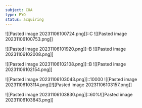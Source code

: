 ```yaml
---
subject: COA
type: PYQ
status: acquiring
---
```

![[Pasted image 20231106100724.png]]::C ![[Pasted image 20231106100753.png]]

![[Pasted image 20231106101920.png]]::B ![[Pasted image 20231106102008.png]]

![[Pasted image 20231106102108.png]]::B ![[Pasted image 20231106102154.png]]

![[Pasted image 20231106103043.png]]::10000 ![[Pasted image 20231106103114.png]]![[Pasted image 20231106103157.png]]

![[Pasted image 20231106103830.png]]::60%![[Pasted image 20231106103843.png]]

